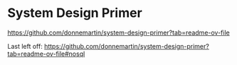 # System Design Primer
https://github.com/donnemartin/system-design-primer?tab=readme-ov-file

Last left off:
https://github.com/donnemartin/system-design-primer?tab=readme-ov-file#nosql
